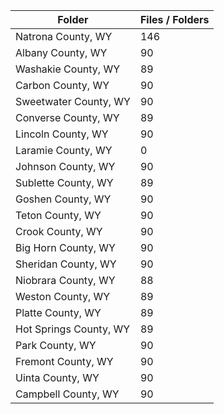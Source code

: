 | Folder                 |   Files / Folders |
|------------------------|-------------------|
| Natrona County, WY     |               146 |
| Albany County, WY      |                90 |
| Washakie County, WY    |                89 |
| Carbon County, WY      |                90 |
| Sweetwater County, WY  |                90 |
| Converse County, WY    |                89 |
| Lincoln County, WY     |                90 |
| Laramie County, WY     |                 0 |
| Johnson County, WY     |                90 |
| Sublette County, WY    |                89 |
| Goshen County, WY      |                90 |
| Teton County, WY       |                90 |
| Crook County, WY       |                90 |
| Big Horn County, WY    |                90 |
| Sheridan County, WY    |                90 |
| Niobrara County, WY    |                88 |
| Weston County, WY      |                89 |
| Platte County, WY      |                89 |
| Hot Springs County, WY |                89 |
| Park County, WY        |                90 |
| Fremont County, WY     |                90 |
| Uinta County, WY       |                90 |
| Campbell County, WY    |                90 |